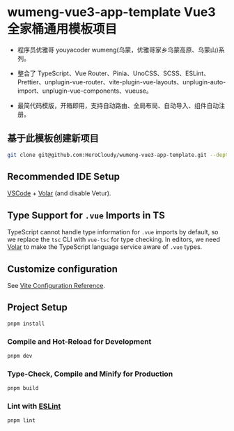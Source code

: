 # wumeng-vue3-app-template Vue3 全家桶通用模板项目

- 程序员优雅哥 youyacoder wumeng(乌蒙，优雅哥家乡乌蒙高原、乌蒙山)系列。

- 整合了 TypeScript、Vue Router、Pinia、UnoCSS、SCSS、ESLint、Prettier、unplugin-vue-router、vite-plugin-vue-layouts、unplugin-auto-import、unplugin-vue-components、vueuse。

- 最简代码模版，开箱即用，支持自动路由、全局布局、自动导入、组件自动注册。

## 基于此模板创建新项目

```bash
git clone git@github.com:HeroCloudy/wumeng-vue3-app-template.git --depth 1 -b main your-project-name 
```

## Recommended IDE Setup

[VSCode](https://code.visualstudio.com/) + [Volar](https://marketplace.visualstudio.com/items?itemName=Vue.volar) (and disable Vetur).

## Type Support for `.vue` Imports in TS

TypeScript cannot handle type information for `.vue` imports by default, so we replace the `tsc` CLI with `vue-tsc` for type checking. In editors, we need [Volar](https://marketplace.visualstudio.com/items?itemName=Vue.volar) to make the TypeScript language service aware of `.vue` types.

## Customize configuration

See [Vite Configuration Reference](https://vite.dev/config/).

## Project Setup

```sh
pnpm install
```

### Compile and Hot-Reload for Development

```sh
pnpm dev
```

### Type-Check, Compile and Minify for Production

```sh
pnpm build
```

### Lint with [ESLint](https://eslint.org/)

```sh
pnpm lint
```
